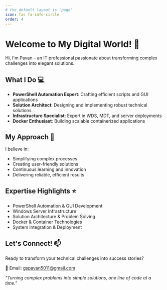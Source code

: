 ```yaml
---
# the default layout is 'page'
icon: fas fa-info-circle
order: 4
---
```


# Welcome to My Digital World! 🚀

Hi, I'm Pavan – an IT professional passionate about transforming complex challenges into elegant solutions.

## What I Do 💻

* **PowerShell Automation Expert**: Crafting efficient scripts and GUI applications
* **Solution Architect**: Designing and implementing robust technical solutions
* **Infrastructure Specialist**: Expert in WDS, MDT, and server deployments
* **Docker Enthusiast**: Building scalable containerized applications

## My Approach 🎯

I believe in:
* Simplifying complex processes
* Creating user-friendly solutions
* Continuous learning and innovation
* Delivering reliable, efficient results

## Expertise Highlights ⭐

* PowerShell Automation & GUI Development
* Windows Server Infrastructure
* Solution Architecture & Problem Solving
* Docker & Container Technologies
* System Integration & Deployment

## Let's Connect! 📫

Ready to transform your technical challenges into success stories?

📧 Email: gspavan5011@gmail.com

*"Turning complex problems into simple solutions, one line of code at a time."*
